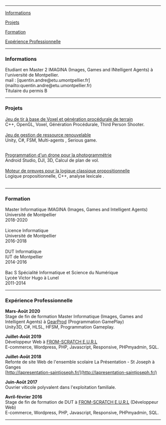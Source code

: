 
---

[Informations](#infos)

[Projets](#projets)

[Formation](#formation)

[Expérience Professionnelle](#exppro)

---

<h3 id="infos">Informations</h3>
Etudiant en Master 2 IMAGINA (Images, Games and INtelligent Agents) à l'université de Montpellier.<br>
mail : [quentin.andre@etu.umontpellier.fr](mailto:quentin.andre@etu.umontpellier.fr)<br>
Titulaire du permis B<br>

---

<h3 id="projets">Projets</h3>

[Jeu de tir à base de Voxel et génération procédurale de terrain](/projetvoxel)<br>
C++, OpenGL, Voxel, Génération Procédurale, Third Person Shooter.<br>
<br>
[Jeu de gestion de ressource renouvelable](/projetgestion)<br>
Unity, C#, FSM, Multi-agents , Serious game.<br>
<br>

[Programmation d'un drone pour la photogrammétrie](/projetdrone)<br>
Android Studio, DJI, 3D, Calcul de plan de vol.<br>
<br>
[Moteur de preuves pour la logique classique propositionnelle](/projetlogique)<br>
Logique propositionnelle, C++, analyse lexicale .<br>
<br>

---

<h3 id="formation">Formation</h3>

Master Informatique IMAGINA (Images, Games and Intelligent Agents)<br>
Université de Montpellier <br>
2018-2020
<br><br>
Licence Informatique <br>
Université de Montpellier <br>
2016-2018
<br><br>
DUT Informatique <br>
IUT de Montpellier <br>
2014-2016
<br><br>
Bac S Spécialité Informatique et Science du Numérique <br>
Lycée Victor Hugo à Lunel <br>
2011-2014

---

<h3 id="exppro">Expérience Professionnelle</h3>

__Mars-Août 2020__ <br>
Stage de fin de formation Master Informatique (Images, Games and Intelligent Agents)  à [GearProd](https://www.linkedin.com/company/gearprod/) (Programmation GamePlay)<br>
Unity3D, C#, HLSL, HFSM, Programmation Gameplay.<br>

__Juillet-Août 2019__ <br>
Développeur Web à [FROM-SCRATCH E.U.R.L](https://www.linkedin.com/company/fromscratchfr)<br>
E-commerce, Wordpress, PHP, Javascript, Responsive, PHPmyadmin, SQL.<br>

__Juillet-Août 2018__ <br>
Refonte de site Web de l'ensemble scolaire La Présentation - St Joseph à Ganges<br>
[http://lapresentation-saintjoseph.fr/](http://lapresentation-saintjoseph.fr/)<br>

__Juin-Août 2017__ <br>
Ouvrier viticole polyvalent dans l'exploitation familiale. <br>

__Avril-février 2016__ <br>
Stage de fin de formation de DUT  à [FROM-SCRATCH E.U.R.L](https://www.linkedin.com/company/fromscratchfr) (Développeur Web)<br>
E-commerce, Wordpress, PHP, Javascript, Responsive, PHPmyadmin, SQL.<br>

---
